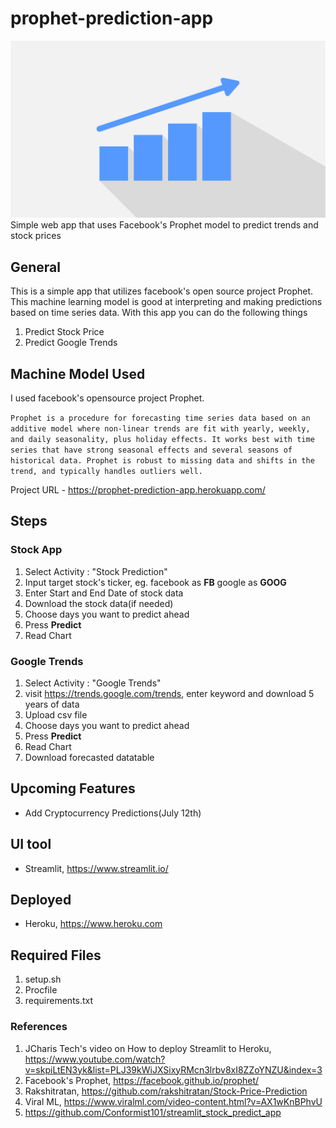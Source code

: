 # prophet-prediction-app

![alt text](https://github.com/serlaluz/prophet-prediction-app/blob/master/graph.png?raw=true)
Simple web app that uses Facebook's Prophet model to predict trends and stock prices

## General 
This is a simple app that utilizes facebook's open source project Prophet. This machine learning model is good at interpreting and making predictions based on time series data. With this app you can do the following things

1. Predict Stock Price
2. Predict Google Trends

## Machine Model Used

I used facebook's opensource project Prophet. 

```Prophet is a procedure for forecasting time series data based on an additive model where non-linear trends are fit with yearly, weekly, and daily seasonality, plus holiday effects. It works best with time series that have strong seasonal effects and several seasons of historical data. Prophet is robust to missing data and shifts in the trend, and typically handles outliers well.```

Project URL - https://prophet-prediction-app.herokuapp.com/

## Steps
### Stock App
1. Select Activity : "Stock Prediction" 
2. Input target stock's ticker, eg. facebook as **FB** google as **GOOG**
3. Enter Start and End Date of stock data
4. Download the stock data(if needed)
5. Choose days you want to predict ahead
6. Press **Predict**
7. Read Chart

### Google Trends
1. Select Activity : "Google Trends"
2. visit https://trends.google.com/trends, enter keyword and download 5 years of data
3. Upload csv file
4. Choose days you want to predict ahead
5. Press **Predict**
6. Read Chart
7. Download forecasted datatable

## Upcoming Features
* Add Cryptocurrency Predictions(July 12th)

## UI tool
* Streamlit, https://www.streamlit.io/

## Deployed
* Heroku, https://www.heroku.com

## Required Files
1. setup.sh
2. Procfile
3. requirements.txt

### References
1. JCharis Tech's video on How to deploy Streamlit to Heroku, https://www.youtube.com/watch?v=skpiLtEN3yk&list=PLJ39kWiJXSixyRMcn3lrbv8xI8ZZoYNZU&index=3
2. Facebook's Prophet, https://facebook.github.io/prophet/
3. Rakshitratan, https://github.com/rakshitratan/Stock-Price-Prediction
4. Viral ML, https://www.viralml.com/video-content.html?v=AX1wKnBPhvU
5. https://github.com/Conformist101/streamlit_stock_predict_app

